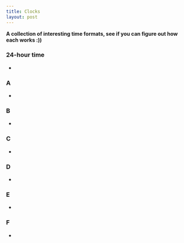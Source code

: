 ```yaml
---
title: Clocks
layout: post
---
```


<strong>A collection of interesting time formats, see if you can figure out how each works :))</strong>

### 24-hour time

* <span id="timer"></span>

### A

* <span id="dtimer"></span>

### B

* <span id="rtimer"></span>

### C

* <span id="rdtimer"></span>

### D

* <span id="ztimer" style="font-size:xx-large"></span>

### E

* <span id="etimer"></span>

### F

* <span id="ptimer"></span>

<!-- ### F

* <span style="font-size:xx-large">🕐</span> -->

<script type="text/javascript" src="../src/suncalc/suncalc.js"></script>

<script type="text/javascript" src="../src/clocks.js"></script>